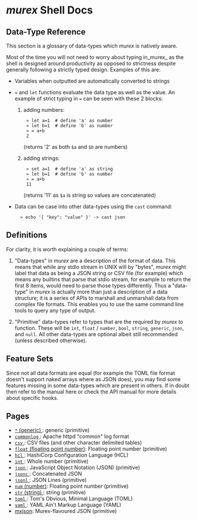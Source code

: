# _murex_ Shell Docs

## Data-Type Reference

This section is a glossary of data-types which _murex_ is natively aware.

Most of the time you will not need to worry about typing in_murex_ as the
shell is designed around productivity as opposed to strictness despite
generally following a strictly typed design. Examples of this are:

* Variables when outputted are automatically converted to strings

* `=` and `let` functions evaluate the data type as well as the value.
  An example of strict typing in `=` can be seen with these 2 blocks:

  1. adding numbers:

          » let a=1  # define 'a' as number
          » let b=1  # define 'b' as number
          » = a+b
          2
              
      (returns '2' as both `$a` and `$b` are numbers)

  2. adding strings:

          » set a=1  # define 'a' as string
          » let b=1  # define 'b' as number
          » = a+b
          11
          
      (returns '11' as `$a` is string so values are concatenated)

* Data can be case into other data-types using the `cast` command:

        » echo '{ "key": "value" }' -> cast json 
        
## Definitions

For clarity, it is worth explaining a couple of terms:

1. "Data-types" in _murex_ are a description of the format of data. This
means that while any stdio stream in UNIX will by "bytes", _murex_ might
label that data as being a JSON string or CSV file (for example) which
means any builtins that parse that stdio stream, for example to return
the first 8 items, would need to parse those types differently. Thus a
"data-type" in _murex_ is actually more than just a description of a data
structure; it is a series of APIs to marshall and unmarshall data from
complex file formats. This enables you to use the same command line tools
to query any type of output.

2. "Primitive" data-types refer to types that are the required by _murex_
to function. These will be `int`, `float` / `number`, `bool`, `string`,
`generic`, `json`, and `null`. All other data-types are optional albeit
still recommended (unless described otherwise).

## Feature Sets

Since not all data formats are equal (for example the TOML file format
doesn't support naked arrays where as JSON does), you may find some
features missing in some data-types which are present in others. If in
doubt then refer to the manual here or check the API manual for more
details about specific hooks.

## Pages

* [`*` (generic) ](types/generic.md):
  generic (primitive)
* [`commonlog` ](types/commonlog.md):
  Apache httpd "common" log format
* [`csv` ](types/csv.md):
  CSV files (and other character delimited tables)
* [`float` (floating point number)](types/float.md):
  Floating point number (primitive)
* [`hcl` ](types/hcl.md):
  HashiCorp Configuration Language (HCL)
* [`int` ](types/int.md):
  Whole number (primitive)
* [`json` ](types/json.md):
  JavaScript Object Notation (JSON) (primitive)
* [`jsonc` ](types/jsonc.md):
  Concatenated JSON
* [`jsonl` ](types/jsonl.md):
  JSON Lines (primitive)
* [`num` (number)](types/num.md):
  Floating point number (primitive)
* [`str` (string) ](types/str.md):
  string (primitive)
* [`toml` ](types/toml.md):
  Tom's Obvious, Minimal Language (TOML)
* [`yaml` ](types/yaml.md):
  YAML Ain't Markup Language (YAML)
* [mxjson](types/mxjson.md):
  Murex-flavoured JSON (primitive)